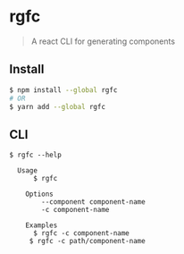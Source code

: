# rgfc

> A react CLI for generating components

## Install

```bash
$ npm install --global rgfc
# OR
$ yarn add --global rgfc

```

## CLI

```
$ rgfc --help

  Usage
	  $ rgfc

	Options
		--component component-name
		-c component-name

	Examples
	  $ rgfc -c component-name
     $ rgfc -c path/component-name
```
